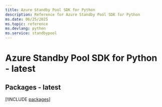 ```yaml
---
title: Azure Standby Pool SDK for Python
description: Reference for Azure Standby Pool SDK for Python
ms.date: 06/25/2025
ms.topic: reference
ms.devlang: python
ms.service: standbypool
---
```

# Azure Standby Pool SDK for Python - latest
## Packages - latest
[!INCLUDE [packages](standby-pool-index.md)]
